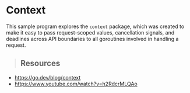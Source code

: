 # Context

This sample program explores the `context` package, which was created to make it easy to pass request-scoped values, cancellation signals, and deadlines across API boundaries to all goroutines involved in handling a request. 

> ## Resources
* https://go.dev/blog/context
* https://www.youtube.com/watch?v=h2RdcrMLQAo
